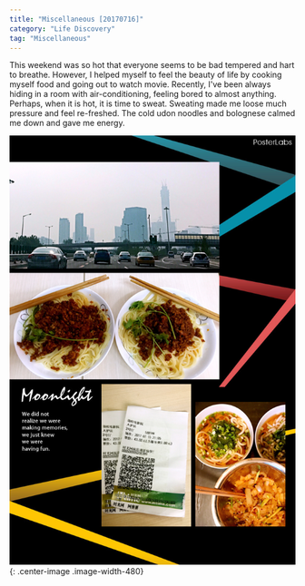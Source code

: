 ```yaml
---
title: "Miscellaneous [20170716]"
category: "Life Discovery"
tag: "Miscellaneous"
---
```


This weekend was so hot that everyone seems to be bad tempered and hart to breathe. However, I helped myself to feel the beauty of life by cooking myself food and going out to watch movie. Recently, I've been always hiding in a room with air-conditioning, feeling bored to almost anything. Perhaps, when it is hot, it is time to sweat. Sweating made me loose much pressure and feel re-freshed. The cold udon noodles and bolognese calmed me down and gave me energy.

![Weekend](https://raw.githubusercontent.com/joshua19881228/my_blogs/master/Life_Discovery/Miscellaneous/figures/2017-07-16.jpg "Weekend"){: .center-image .image-width-480}